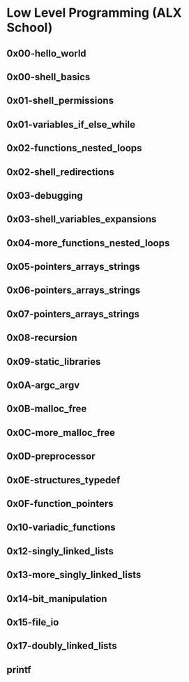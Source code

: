# Low Level Programming (ALX School)

## 0x00-hello_world

## 0x00-shell_basics

## 0x01-shell_permissions

## 0x01-variables_if_else_while

## 0x02-functions_nested_loops

## 0x02-shell_redirections

## 0x03-debugging

## 0x03-shell_variables_expansions

## 0x04-more_functions_nested_loops

## 0x05-pointers_arrays_strings

## 0x06-pointers_arrays_strings

## 0x07-pointers_arrays_strings

## 0x08-recursion

## 0x09-static_libraries

## 0x0A-argc_argv

## 0x0B-malloc_free

## 0x0C-more_malloc_free

## 0x0D-preprocessor

## 0x0E-structures_typedef

## 0x0F-function_pointers

## 0x10-variadic_functions

## 0x12-singly_linked_lists

## 0x13-more_singly_linked_lists

## 0x14-bit_manipulation

## 0x15-file_io

## 0x17-doubly_linked_lists

## printf

